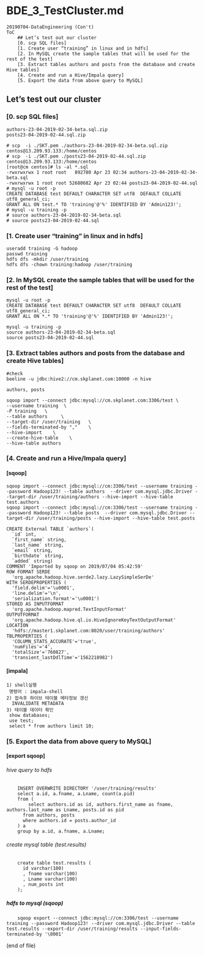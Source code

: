 # BDE_3_TestCluster.md
    20190704-DataEngineering (Con't) 
    ToC
        ## Let’s test out our cluster 
        [0. scp SQL files]
        [1. Create user “training” in linux and in hdfs]
        [2. In MySQL create the sample tables that will be used for the rest of the test]
        [3. Extract tables authors and posts from the database and create Hive tables]
        [4. Create and run a Hive/Impala query]
        [5. Export the data from above query to MySQL]
        
## Let’s test out our cluster 

### [0. scp SQL files]
    authors-23-04-2019-02-34-beta.sql.zip
    posts23-04-2019-02-44.sql.zip

    # scp  -i ./SKT.pem ./authors-23-04-2019-02-34-beta.sql.zip centos@13.209.93.133:/home/centos
    # scp  -i ./SKT.pem ./posts23-04-2019-02-44.sql.zip centos@13.209.93.133:/home/centos
    [root@cm centos]# ls -al *.sql
    -rwxrwxrwx 1 root root   892780 Apr 23 02:34 authors-23-04-2019-02-34-beta.sql
    -rwxrwxrwx 1 root root 52680682 Apr 23 02:44 posts23-04-2019-02-44.sql
    # mysql -u root -p
    CREATE DATABASE test DEFAULT CHARACTER SET utf8  DEFAULT COLLATE utf8_general_ci;
    GRANT ALL ON test.* TO 'training'@'%' IDENTIFIED BY 'Admin123!';
    # mysql -u training -p
    # source authors-23-04-2019-02-34-beta.sql
    # source posts23-04-2019-02-44.sql
    
### [1. Create user “training” in linux and in hdfs]
    useradd training -G hadoop 
    passwd training 
    hdfs dfs -mkdir /user/training
    hdfs dfs -chown training:hadoop /user/training

### [2. In MySQL create the sample tables that will be used for the rest of the test]
    mysql -u root -p
    CREATE DATABASE test DEFAULT CHARACTER SET utf8  DEFAULT COLLATE utf8_general_ci;
    GRANT ALL ON *.* TO 'training'@'%' IDENTIFIED BY 'Admin123!';

    mysql -u training -p
    source authors-23-04-2019-02-34-beta.sql
    source posts23-04-2019-02-44.sql

### [3. Extract tables authors and posts from the database and create Hive tables]
    #check 
    beeline -u jdbc:hive2://cm.skplanet.com:10000 -n hive

    authors, posts

    sqoop import --connect jdbc:mysql://cm.skplanet.com:3306/test \
    --username training  \
    -P training   \
    --table authors     \
    --target-dir /user/training   \
    --fields-terminated-by ","    \
    --hive-import    \
    --create-hive-table    \
    --hive-table authors

### [4. Create and run a Hive/Impala query]

#### [sqoop]
    sqoop import --connect jdbc:mysql://cm:3306/test --username training --password Hadoop123! --table authors  --driver com.mysql.jdbc.Driver --target-dir /user/training/authors --hive-import --hive-table test.authors 
    sqoop import --connect jdbc:mysql://cm:3306/test --username training --password Hadoop123! --table posts  --driver com.mysql.jdbc.Driver --target-dir /user/training/posts --hive-import --hive-table test.posts

    CREATE External TABLE `authors`(
      `id` int,
      `first_name` string,
      `last_name` string,
      `email` string,
      `birthdate` string,
      `added` string)
    COMMENT 'Imported by sqoop on 2019/07/04 05:42:59'
    ROW FORMAT SERDE
      'org.apache.hadoop.hive.serde2.lazy.LazySimpleSerDe'
    WITH SERDEPROPERTIES (
      'field.delim'='\u0001',
      'line.delim'='\n',
      'serialization.format'='\u0001')
    STORED AS INPUTFORMAT
      'org.apache.hadoop.mapred.TextInputFormat'
    OUTPUTFORMAT
      'org.apache.hadoop.hive.ql.io.HiveIgnoreKeyTextOutputFormat'
    LOCATION
      'hdfs://master1.skplanet.com:8020/user/training/authors'
    TBLPROPERTIES (
      'COLUMN_STATS_ACCURATE'='true',
      'numFiles'='4',
      'totalSize'='760827',
      'transient_lastDdlTime'='1562218982')

#### [impala]
    1) shell실행
     명령어 : impala-shell 
    2) 접속후 하이브 테이블 메타정보 갱신
      INVALIDATE METADATA 
    3) 테이블 데이터 확인
     show databases;
     use test;
     select * from authors limit 10;
     
### [5. Export the data from above query to MySQL]

#### [export sqoop]
 
###### hive query to hdfs 
        INSERT OVERWRITE DIRECTORY '/user/training/results'
        select a.id, a.fname, a.Lname, count(a.pid)
        from (
            select authors.id as id, authors.first_name as fname, authors.last_name as Lname, posts.id as pid
          from authors, posts
          where authors.id = posts.author_id
        ) a
        group by a.id, a.fname, a.Lname;

###### create mysql table (test.results)
        create table test.results (
          id varchar(100)
          , fname varchar(100)
          , Lname varchar(100)
          , num_posts int
        );

##### hdfs to mysql (sqoop)
        sqoop export --connect jdbc:mysql://cm:3306/test --username training --password Hadoop123! --driver com.mysql.jdbc.Driver --table test.results --export-dir /user/training/results --input-fields-terminated-by '\0001'


(end of file)
